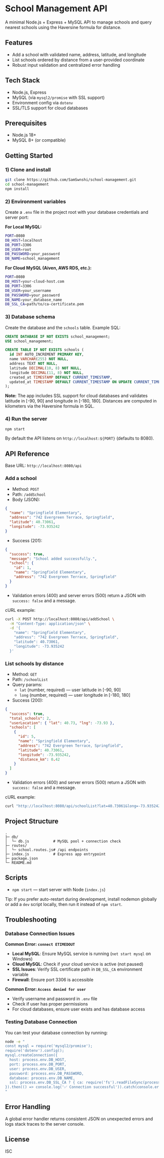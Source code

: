 # School Management API

A minimal Node.js + Express + MySQL API to manage schools and query nearest schools using the Haversine formula for distance.

## Features
- Add a school with validated name, address, latitude, and longitude
- List schools ordered by distance from a user-provided coordinate
- Robust input validation and centralized error handling

## Tech Stack
- Node.js, Express
- MySQL (via `mysql2/promise` with SSL support)
- Environment config via `dotenv`
- SSL/TLS support for cloud databases

## Prerequisites
- Node.js 18+
- MySQL 8+ (or compatible)

## Getting Started

### 1) Clone and install
```bash
git clone https://github.com/SamSwnshi/school-management.git
cd school-management
npm install
```

### 2) Environment variables
Create a `.env` file in the project root with your database credentials and server port:

**For Local MySQL:**
```bash
PORT=8080
DB_HOST=localhost
DB_PORT=3306
DB_USER=root
DB_PASSWORD=your_password
DB_NAME=school_management
```

**For Cloud MySQL (Aiven, AWS RDS, etc.):**
```bash
PORT=8080
DB_HOST=your-cloud-host.com
DB_PORT=3306
DB_USER=your_username
DB_PASSWORD=your_password
DB_NAME=your_database_name
DB_SSL_CA=path/to/ca-certificate.pem
```

### 3) Database schema
Create the database and the `schools` table. Example SQL:
```sql
CREATE DATABASE IF NOT EXISTS school_management;
USE school_management;

CREATE TABLE IF NOT EXISTS schools (
  id INT AUTO_INCREMENT PRIMARY KEY,
  name VARCHAR(255) NOT NULL,
  address TEXT NOT NULL,
  latitude DECIMAL(10, 8) NOT NULL,
  longitude DECIMAL(11, 8) NOT NULL,
  created_at TIMESTAMP DEFAULT CURRENT_TIMESTAMP,
  updated_at TIMESTAMP DEFAULT CURRENT_TIMESTAMP ON UPDATE CURRENT_TIMESTAMP
);
```

**Note:** The app includes SSL support for cloud databases and validates latitude in [-90, 90] and longitude in [-180, 180]. Distances are computed in kilometers via the Haversine formula in SQL.

### 4) Run the server
```bash
npm start
```
By default the API listens on `http://localhost:${PORT}` (defaults to 8080).

## API Reference
Base URL: `http://localhost:8080/api`

### Add a school
- Method: `POST`
- Path: `/addSchool`
- Body (JSON):
```json
{
  "name": "Springfield Elementary",
  "address": "742 Evergreen Terrace, Springfield",
  "latitude": 40.73061,
  "longitude": -73.935242
}
```
- Success (201):
```json
{
  "success": true,
  "message": "School added successfully.",
  "school": {
    "id": 1,
    "name": "Springfield Elementary",
    "address": "742 Evergreen Terrace, Springfield"
  }
}
```
- Validation errors (400) and server errors (500) return a JSON with `success: false` and a message.

cURL example:
```bash
curl -X POST http://localhost:8080/api/addSchool \
  -H "Content-Type: application/json" \
  -d '{
    "name": "Springfield Elementary",
    "address": "742 Evergreen Terrace, Springfield",
    "latitude": 40.73061,
    "longitude": -73.935242
  }'
```

### List schools by distance
- Method: `GET`
- Path: `/schoolList`
- Query params:
  - `lat` (number, required) — user latitude in [-90, 90]
  - `long` (number, required) — user longitude in [-180, 180]
- Success (200):
```json
{
  "success": true,
  "total_schools": 2,
  "userLocation": { "lat": 40.73, "lng": -73.93 },
  "schools": [
    {
      "id": 5,
      "name": "Springfield Elementary",
      "address": "742 Evergreen Terrace, Springfield",
      "latitude": 40.73061,
      "longitude": -73.935242,
      "distance_km": 0.42
    }
  ]
}
```
- Validation errors (400) and server errors (500) return a JSON with `success: false` and a message.

cURL example:
```bash
curl "http://localhost:8080/api/schoolList?lat=40.73061&long=-73.935242"
```

## Project Structure
```
.
├─ db/
│  └─ db.js           # MySQL pool + connection check
├─ routes/
│  └─ school.routes.js# /api endpoints
├─ index.js           # Express app entrypoint
├─ package.json
└─ README.md
```

## Scripts
- `npm start` — start server with Node (`index.js`)

Tip: If you prefer auto-restart during development, install nodemon globally or add a `dev` script locally, then run it instead of `npm start`.

## Troubleshooting

### Database Connection Issues

**Common Error: `connect ETIMEDOUT`**
- **Local MySQL**: Ensure MySQL service is running (`net start mysql` on Windows)
- **Cloud MySQL**: Check if your cloud service is active (not paused)
- **SSL Issues**: Verify SSL certificate path in `DB_SSL_CA` environment variable
- **Firewall**: Ensure port 3306 is accessible

**Common Error: `Access denied for user`**
- Verify username and password in `.env` file
- Check if user has proper permissions
- For cloud databases, ensure user exists and has database access

### Testing Database Connection
You can test your database connection by running:
```bash
node -e "
const mysql = require('mysql2/promise');
require('dotenv').config();
mysql.createConnection({
  host: process.env.DB_HOST,
  port: process.env.DB_PORT,
  user: process.env.DB_USER,
  password: process.env.DB_PASSWORD,
  database: process.env.DB_NAME,
  ssl: process.env.DB_SSL_CA ? { ca: require('fs').readFileSync(process.env.DB_SSL_CA) } : false
}).then(() => console.log('✅ Connection successful')).catch(console.error);
"
```

## Error Handling
A global error handler returns consistent JSON on unexpected errors and logs stack traces to the server console.

## License
ISC
